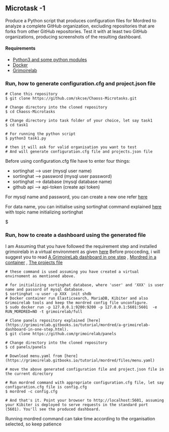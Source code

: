 

## Microtask -1
Produce a Python script that produces configuration files for Mordred to analyze a complete GitHub organization, excluding repositories that are forks from other GitHub repositories. Test it with at least two GitHub organizations, producing screenshots of the resulting dashboard.
#### Requirements
- [Python3 and some python modules](https://grimoirelab.gitbooks.io/tutorial/before-you-start/supporting-systems.html)
- [Docker](https://docs.docker.com/install/)
- [Grimoirelab](https://grimoirelab.gitbooks.io/tutorial/before-you-start/installing-grimoirelab.html) 

### Run, how to generate configuration.cfg and project.json file
```
# Clone this repository
$ git clone https://github.com/skcse/Chaoss-Microtasks.git

# Change directory into the cloned repository
$ cd Chaoss-Microtasks

# Change directory into task folder of your choice, let say task1
$ cd task1

# For running the python script 
$ python3 task1.py

# then it will ask for valid organisation you want to test
# And will generate configuration.cfg file and projects.json file
```

Before using configuration.cfg file have to enter four things:
- sortinghat --> user (mysql user name)
- sortinghat --> password (mysql user password)
- sortinghat --> database (mysql database name)
- github api --> api-token (create api token)

For mysql name and password, you can create a new one refer [here](https://dev.mysql.com/doc/refman/5.7/en/create-user.html)

For data name, you can initialise using sortinghat command explained [here](https://grimoirelab.gitbooks.io/tutorial/grimoireelk/a-dashboard-with-sortinghat.html) with topic name initializing sortinghat

$ 
### Run, how to create a dashboard using the generated file

I am Assuming that you have followed the requirement step and installed grimoirelab in a virtual environment as given [here](https://grimoirelab.gitbooks.io/tutorial/before-you-start/installing-grimoirelab.html)
Before procceding, i will suggest you to read [A GrimoireLab dashboard in one step](https://grimoirelab.gitbooks.io/tutorial/mordred/a-grimoirelab-dashboard-in-one-step.html) , [Mordred in a container](https://grimoirelab.gitbooks.io/tutorial/mordred/mordred-in-a-container.html) , [The projects file](https://grimoirelab.gitbooks.io/tutorial/mordred/the-projects-file.html)
```
# these command is used assuming you have created a virtual envirnoment as mentioned above.

# for initializing sortinghat database, where 'user' and 'XXX' is user name and passord of mysql database.
$ sortinghat -u user -p XXX  init shdb 
# Docker container run Elasticsearch, MariaDB, Kibiter and also Grimoirelab tools and keep the mordred config file unconfigure.
$ sudo docker run -p 127.0.0.1:9200:9200 -p 127.0.0.1:5601:5601  -e RUN_MORDRED=NO -t grimoirelab/full

# Clone panels repository explained [here](https://grimoirelab.gitbooks.io/tutorial/mordred/a-grimoirelab-dashboard-in-one-step.html).
$ git clone https://github.com/grimoirelab/panels

# Change directory into the cloned repository
$ cd panels/panels

# Download menu.yaml from [here](https://grimoirelab.gitbooks.io/tutorial/mordred/files/menu.yaml)

# move the above generated configuration file and project.json file in the current directory

# Run mordred command with appropriate configuration.cfg file, let say configuration.cfg file is config.cfg
$ mordred -c config.cfg

# And that's it. Point your browser to http://localhost:5601, assuming your Kibiter is deployed to serve requests in the standard port (5601). You'll see the produced dashboard.
```
Running mordred command can take time according to the organisation selected, so keep patience